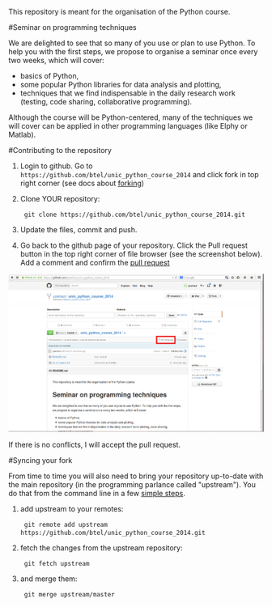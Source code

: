 This repository is meant for the organisation of the Python course.

#Seminar on programming techniques

We are delighted to see that so many of you use or plan to use Python. To help you with the first steps, we propose to organise a seminar once every two weeks, which will cover:

* basics of Python,
* some popular Python libraries for data analysis and plotting,
* techniques that we find indispensable in the daily research work (testing, code sharing, collaborative programming).

Although the course will be Python-centered, many of the techniques we will cover can be applied in other programming languages (like Elphy or Matlab).


#Contributing to the repository

1) Login to github. Go to `https://github.com/btel/unic_python_course_2014` and click fork in top right corner (see docs about [forking](https://help.github.com/articles/fork-a-repo#fork-an-example-repository))

2) Clone YOUR repository:

        git clone https://github.com/btel/unic_python_course_2014.git

3) Update the files, commit and push.

4) Go back to the github page of your repository. Click the Pull request button in the top right corner of file browser (see the screenshot below). Add a comment and confirm the [pull request](https://help.github.com/articles/using-pull-requests)

![Pull request button](pull_request_button.png)

If there is no conflicts, I will accept the pull request.


#Syncing your fork

From time to time you will also need to bring your repository up-to-date with the main repository (in the programming parlance called "upstream"). You do that from the command line in a few [simple steps](https://help.github.com/articles/syncing-a-fork).

1) add upstream to your remotes:

        git remote add upstream https://github.com/btel/unic_python_course_2014.git

2) fetch the changes from the upstream repository:

        git fetch upstream

3) and merge them:

        git merge upstream/master

